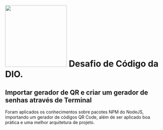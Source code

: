 # <image src= "https://www.qr-code-generator.com/wp-content/themes/qr/new_structure/assets/media/images/startpage/v2/hand-qrcodes.png" width="200px"></image> Desafio de Código da DIO.
## Importar gerador de QR e criar um gerador de senhas através de Terminal
<p>Foram aplicados os conhecimentos sobre pacotes NPM do NodeJS, importando um gerador de códigos QR Code, além de ser aplicado boa prática e uma melhor arquitetura de projeto.</p>

